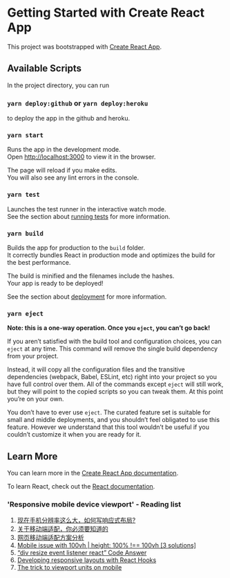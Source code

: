 # Getting Started with Create React App

This project was bootstrapped with [Create React App](https://github.com/facebook/create-react-app).

## Available Scripts

In the project directory, you can run

### `yarn deploy:github` or `yarn deploy:heroku`

to deploy the app in the github and heroku.

### `yarn start`

Runs the app in the development mode.\
Open [http://localhost:3000](http://localhost:3000) to view it in the browser.

The page will reload if you make edits.\
You will also see any lint errors in the console.

### `yarn test`

Launches the test runner in the interactive watch mode.\
See the section about [running tests](https://facebook.github.io/create-react-app/docs/running-tests) for more
information.

### `yarn build`

Builds the app for production to the `build` folder.\
It correctly bundles React in production mode and optimizes the build for the best performance.

The build is minified and the filenames include the hashes.\
Your app is ready to be deployed!

See the section about [deployment](https://facebook.github.io/create-react-app/docs/deployment) for more information.

### `yarn eject`

**Note: this is a one-way operation. Once you `eject`, you can’t go back!**

If you aren’t satisfied with the build tool and configuration choices, you can `eject` at any time. This command will
remove the single build dependency from your project.

Instead, it will copy all the configuration files and the transitive dependencies (webpack, Babel, ESLint, etc) right
into your project so you have full control over them. All of the commands except `eject` will still work, but they will
point to the copied scripts so you can tweak them. At this point you’re on your own.

You don’t have to ever use `eject`. The curated feature set is suitable for small and middle deployments, and you
shouldn’t feel obligated to use this feature. However we understand that this tool wouldn’t be useful if you couldn’t
customize it when you are ready for it.

## Learn More

You can learn more in
the [Create React App documentation](https://facebook.github.io/create-react-app/docs/getting-started).

To learn React, check out the [React documentation](https://reactjs.org/).

### 'Responsive mobile device viewport' - Reading list

1. [现在手机分辨率这么大，如何写响应式布局?](https://www.zhihu.com/question/35221839)
2. [关于移动端适配，你必须要知道的](https://juejin.cn/post/6844903845617729549)
3. [网页移动端适配方案分析](https://open-hl.toutiao.com/a6978716661700493837/?utm_source=vivoliulanqi_12&utm_medium=webview&utm_campaign=open&label=related_news&item_id=6978716661700493837&gy=ee9443dd92ec16cfbce30809dc232ee962a76f7d14a31ddc70d8d6b7fce2e2f8248cb2d8f7bb8db5583849adecc4397b159f7b2252431c501396b0df1beb565371180c43554009c4a12779813971319786ae5ff1b58a96a44fa0e4e1ad18e3565b769c7338057883e231bc92919fc0acd55f6463ad14f68a6cb9ed624cbc5f581e6632541ea2a738e3a45efaffce98d7&crypt=6337&req_id=20210629043347010212145022354086A0&fr=normal&vivoRcdMark=1&from_gid=6956064470951002657&channel_id=88805669586)
4. [Mobile issue with 100vh | height: 100% !== 100vh [3 solutions]](https://dev.to/admitkard/mobile-issue-with-100vh-height-100-100vh-3-solutions-3nae)
5. [“div resize event listener react” Code Answer](https://www.codegrepper.com/code-examples/javascript/div+resize+event+listener+react)
6. [Developing responsive layouts with React Hooks](https://blog.logrocket.com/developing-responsive-layouts-with-react-hooks/)
7. [The trick to viewport units on mobile](https://css-tricks.com/the-trick-to-viewport-units-on-mobile/)